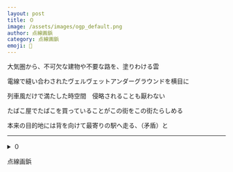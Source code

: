 ```yaml
---
layout: post
title: ０
image: /assets/images/ogp_default.png
author: 点線画鋲
category: 点線画鋲
emoji: 📌
---
```


<div class="tanka-area"><div class="tanka">
<p>大気圏から、不可欠な建物や不要な路を、塗りわける雲</p>

<p>電線で縫い合わされたヴェルヴェットアンダーグラウンドを横目に</p>

<p>列車風だけで満たした時空間　侵略されることも厭わない</p>

<p>たばこ屋でたばこを買っていることがこの街をこの街たらしめる</p>

<p>本来の目的地には背を向けて最寄りの駅へ走る、（矛盾）と</p>

</div></div>

---

<details><summary>０</summary>
大気圏から、不可欠な建物や不要な路を、塗りわける雲<br/>
電線で縫い合わされたヴェルヴェットアンダーグラウンドを横目に<br/>
列車風だけで満たした時空間　侵略されることも厭わない<br/>
たばこ屋でたばこを買っていることがこの街をこの街たらしめる<br/>
本来の目的地には背を向けて最寄りの駅へ走る、（矛盾）と<br/>
<br/>

</details>

点線画鋲
